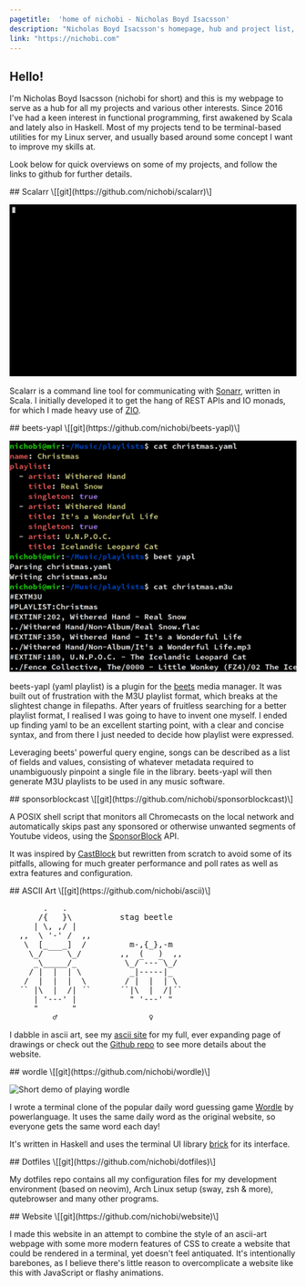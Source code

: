 ```yaml
---
pagetitle:  'home of nichobi - Nicholas Boyd Isacsson'
description: "Nicholas Boyd Isacsson's homepage, hub and project list, including programming, ASCII art and Linux stuff."
link: "https://nichobi.com"
---
```


## Hello!

  I'm Nicholas Boyd Isacsson (nichobi for short) and this is my webpage to serve as a hub for all my projects and various other interests. Since 2016 I've had a keen interest in functional programming, first awakened by Scala and lately also in Haskell. Most of my projects tend to be terminal-based utilities for my Linux server, and usually based around some concept I want to improve my skills at.

  Look below for quick overviews on some of my projects, and follow the links to github for further details.

<div class="hflex">
## Scalarr
\[[git](https://github.com/nichobi/scalarr)\]
</div>

  ![Short demo of Scalarr functionality](https://raw.githubusercontent.com/nichobi/scalarr/master/scalarr.gif)

  Scalarr is a command line tool for communicating with [Sonarr](https://sonarr.tv/), written in Scala.
  I initially developed it to get the hang of REST APIs and IO monads, for which I made heavy use of [ZIO](https://zio.dev/).

<div class="hflex">
## beets-yapl
\[[git](https://github.com/nichobi/beets-yapl)\]
</div>

  ![Terminal output demoing how beets-yapl converts its playlist format to M3U](beets-yapl.png)

  beets-yapl (yaml playlist) is a plugin for the [beets](https://github.com/beetbox/beets) media manager. It was built out of frustration with the M3U playlist format, which breaks at the slightest change in filepaths. After years of fruitless searching for a better playlist format, I realised I was going to have to invent one myself. I ended up finding yaml to be an excellent starting point, with a clear and concise syntax, and from there I just needed to decide how playlist were expressed.

  Leveraging beets' powerful query engine, songs can be described as a list of fields and values, consisting of whatever metadata required to unambiguously pinpoint a single file in the library. beets-yapl will then generate M3U playlists to be used in any music software.

<div class="hflex">
## sponsorblockcast
\[[git](https://github.com/nichobi/sponsorblockcast)\]
</div>

  A POSIX shell script that monitors all Chromecasts on the local network and automatically skips past any sponsored or otherwise unwanted segments of Youtube videos, using the [SponsorBlock](https://github.com/ajayyy/SponsorBlock) API.

  It was inspired by [CastBlock](https://github.com/stephen304/castblock) but rewritten from scratch to avoid some of its pitfalls, allowing for much greater performance and poll rates as well as extra features and configuration.

<div class="hflex">
## ASCII Art
\[[git](https://github.com/nichobi/ascii)\]
</div>

<pre role="img" aria-label="ASCII art of male and female stag beetles">
       .   .
      /{   }\          stag beetle
     | \, ,/ |
  ,,  \ '-' /  ,,
   \  [_   _]  /         m-,{_},-m
    \_/ ‾‾‾ \_/        ,,  (   )  ,,
     _\_____/_          \_/‾---‾\_/
    / |  |  | \          _|-----|_
   /  |  |  |  \        / |  |  | \
  ´` |\  |  /| ´`      ´`|\  |  /|´`
     | '---' |           " '---' "
     "       "
         ♂                   ♀
</pre>

  I dabble in ascii art, see my [ascii site](https://ascii.nichobi.com) for my full, ever expanding page of drawings or check out the [Github repo](https://github.com/nichobi/ascii) to see more details about the website.

<div class="hflex">
## wordle
\[[git](https://github.com/nichobi/wordle)\]
</div>

  ![Short demo of playing wordle](https://raw.githubusercontent.com/nichobi/wordle/master/wordle.gif)

  I wrote a terminal clone of the popular daily word guessing game [Wordle](https://www.powerlanguage.co.uk/wordle/) by powerlanguage. It uses the same daily word as the original website, so everyone gets the same word each day!

  It's written in Haskell and uses the terminal UI library [brick](https://github.com/jtdaugherty/brick) for its interface.

<div class="hflex">
## Dotfiles
\[[git](https://github.com/nichobi/dotfiles)\]
</div>

  My dotfiles repo contains all my configuration files for my development environment (based on neovim), Arch Linux setup (sway, zsh & more), qutebrowser and many other programs.

<div class="hflex">
## Website
\[[git](https://github.com/nichobi/website)\]
</div>

  I made this website in an attempt to combine the style of an ascii-art webpage with some more modern features of CSS to create a website that could be rendered in a terminal, yet doesn't feel antiquated. It's intentionally barebones, as I believe there's little reason to overcomplicate a website like this with JavaScript or flashy animations.
